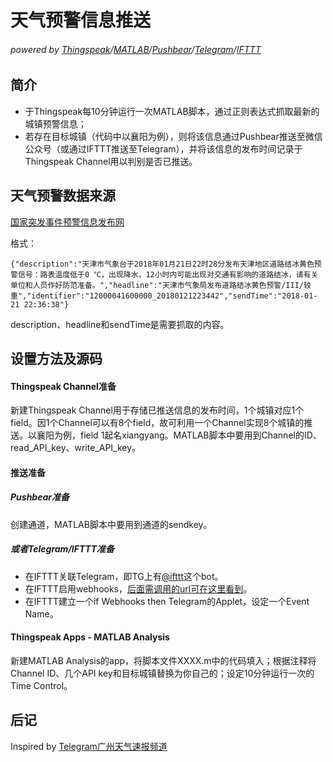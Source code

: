 # 天气预警信息推送

###### powered by [Thingspeak](https://thingspeak.com)/[MATLAB](https://www.mathworks.com/products/matlab.html)/[Pushbear](https://pushbear.ftqq.com/admin/)/[Telegram](https://telegram.org)/[IFTTT](https://ifttt.com)



## 简介

- 于Thingspeak每10分钟运行一次MATLAB脚本，通过正则表达式抓取最新的城镇预警信息；
- 若存在目标城镇（代码中以襄阳为例），则将该信息通过Pushbear推送至微信公众号（或通过IFTTT推送至Telegram），并将该信息的发布时间记录于Thingspeak Channel用以判别是否已推送。



## 天气预警数据来源

[国家突发事件预警信息发布网](http://www.12379.cn/data/alarm_list_all.html)

格式：

```{"description":"天津市气象台于2018年01月21日22时28分发布天津地区道路结冰黄色预警信号：路表温度低于0 ℃，出现降水，12小时内可能出现对交通有影响的道路结冰，请有关单位和人员作好防范准备。","headline":"天津市气象局发布道路结冰黄色预警/III/较重","identifier":"12000041600000_20180121223442","sendTime":"2018-01-21 22:36:38"}```

description、headline和sendTime是需要抓取的内容。

## 设置方法及源码

#### Thingspeak Channel准备

新建Thingspeak Channel用于存储已推送信息的发布时间，1个城镇对应1个field。因1个Channel可以有8个field，故可利用一个Channel实现8个城镇的推送。以襄阳为例，field 1起名xiangyang。MATLAB脚本中要用到Channel的ID、read_API_key、write_API_key。

#### 推送准备

##### Pushbear准备

创建通道，MATLAB脚本中要用到通道的sendkey。

##### 或者Telegram/IFTTT准备

- 在IFTTT关联Telegram，即TG上有[@ifttt](https://t.me/ifttt)这个bot。
- 在IFTTT启用webhooks，[后面需调用的url可在这里看到](https://ifttt.com/services/maker_webhooks/settings)。
- 在IFTTT建立一个if Webhooks then Telegram的Applet，设定一个Event Name。

#### Thingspeak Apps - MATLAB Analysis

新建MATLAB Analysis的app，将脚本文件XXXX.m中的代码填入；根据注释将Channel ID、几个API key和目标城镇替换为你自己的；设定10分钟运行一次的Time Control。

## 后记

Inspired by [Telegram广州天气速报频道](https://t.me/cantonWeather)

